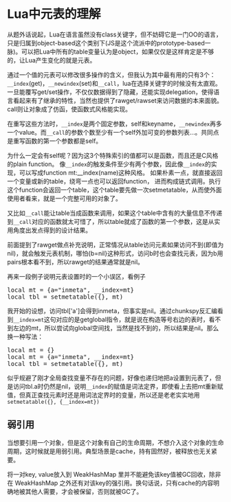 # Lua中元表的理解

从题外话说起，Lua在语言虽然没有class关键字，但不妨碍它是一门OO的语言，只是归属到object-based这个类别下(JS是这个流派中的prototype-based一脉)。可以把Lua中所有的table变量认为是object，如果仅仅是这样肯定是不够的，让Lua产生变化的就是元表。

通过一个值的元表可以修改很多操作的含义，但我认为其中最有用的只有3个：`__index`(get)，`__newindex`(set)和`__call`，lua在选择关键字的时候没有太直观。一旦能覆写get/set操作，不仅仅数据得到了隐藏，还能实现delegation，使得语言看起来有了继承的特性，当然也提供了rawget/rawset来访问数据的本来面貌。call则让对象成了仿函，使函数式风格能实现。

在重写这些方法时，`__index`是两个固定参数，self和keyname，`__newindex`再多一个value。而`__call`的参数个数至少有一个self外加可变的参数列表...。共同点是重写函数的第一个参数都是self。

为什么一定会有self呢？因为这3个特殊索引的值都可以是函数，而且还是C风格的plain function。
像`__index`的触发条件至少有两个参数，因此像`__index`的实现，可以写成function mt:__index(name)这种风格。
如果朴素一点，就直接返回一个变量或新的table，绕弯一点也可以返回function，
进而构成链式调用。执行这个function会返回一个table，这个table要先做一次setmetatable，从而使外面使用者看来，就是一个完整可用的对象了。

又比如`__call`能让table当成函数来调用，如果这个table中含有的大量信息不传递到`__call`对应的函数就太可惜了，所以table就成了函数的第一个参数，这是从实用角度出发点得到的设计结果。

前面提到了rawget做点补充说明，正常情况从table访问元素如果访问不到(即值为nil)，就会触发元表机制，哪怕{b=nil}这种形式，访问b时也会查找元表，因为b用pairs根本看不到，所以rawget的结果通常就是nil。

再来一段例子说明元表设置时的一个小误区，看例子
<pre>
local mt = {a="inmeta", __index=mt}
local tbl = setmetatable({}, mt)
</pre>
我开始的设想，访问tbl['a']会得到inmeta，但事实是nil。通过chunkspy反汇编看到`__index=mt`这句对应的是getglobal指令，就是说在构造等号右边的表时，看不到左边的mt，所以尝试向global空间找，当然是找不到的，所以结果是nil。那么换一种写法：
<pre>
local mt = {}
local mt = {a="inmeta", __index=mt}
local tbl = setmetatable({}, mt)
</pre>
似乎规避了刚才全局查找变量不存在的问题，好像也递归地把a设置到元表了，但是访问tbl.a时仍然是nil，说明`__index`的赋值是词法定界，即使看上去把mt重新赋值，但真正查找元素时还是用词法定界时的变量，所以还是老老实实地用`setmetatable({}, {__index=mt})`

弱引用
--
当想要引用一个对象，但是这个对象有自己的生命周期，不想介入这个对象的生命周期，这时候就是用弱引用。典型场景是cache，持有固然好，被释放也无关紧要。

将一对key, value放入到 WeakHashMap 里并不能避免该key值被GC回收，除非在 WeakHashMap 之外还有对该key的强引用。换句话说，只有cache的内容明确地被其他人需要，才会被保留，否则就被GC了。